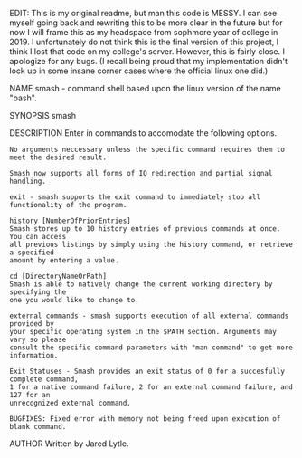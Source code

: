 EDIT:
	This is my original readme, but man this code is MESSY. I can see myself going back and rewriting this to be
	more clear in the future but for now I will frame this as my headspace from sophmore year of college in 2019.
	I unfortunately do not think this is the final version of this project, I think I lost that code on my college's
	server. However, this is fairly close. I apologize for any bugs. (I recall being proud that my implementation
	didn't lock up in some insane corner cases where the official linux one did.)

NAME
	smash - command shell based upon the linux version of the name "bash".

SYNOPSIS
	smash

DESCRIPTION
	Enter in commands to accomodate the following options.

	No arguments neccessary unless the specific command requires them to meet the desired result.

	Smash now supports all forms of IO redirection and partial signal handling.
	
	exit - smash supports the exit command to immediately stop all functionality of the program.

	history [NumberOfPriorEntries] 
	Smash stores up to 10 history entries of previous commands at once. You can access
	all previous listings by simply using the history command, or retrieve a specified 
	amount by entering a value.

	cd [DirectoryNameOrPath]
	Smash is able to natively change the current working directory by specifying the 
	one you would like to change to.

	external commands - smash supports execution of all external commands provided by
	your specific operating system in the $PATH section. Arguments may vary so please
	consult the specific command parameters with "man command" to get more information.

	Exit Statuses - Smash provides an exit status of 0 for a succesfully complete command,
	1 for a native command failure, 2 for an external command failure, and 127 for an
	unrecognized external command.

	BUGFIXES: Fixed error with memory not being freed upon execution of blank command.

AUTHOR
	Written by Jared Lytle.
